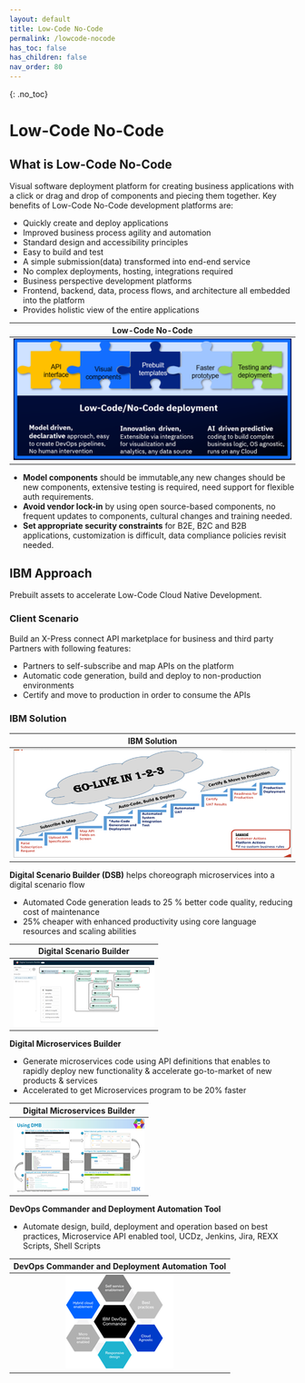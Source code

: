 ```yaml
---
layout: default
title: Low-Code No-Code
permalink: /lowcode-nocode
has_toc: false
has_children: false
nav_order: 80
---
```

{: .no_toc}
# Low-Code No-Code


## What is Low-Code No-Code

Visual software deployment platform for creating business applications with a click or drag and drop of components and piecing them together. Key benefits of Low-Code No-Code development platforms are:

-    Quickly create and deploy applications
-    Improved business process agility and automation
-    Standard design and accessibility principles
-    Easy to build and test
-    A simple submission(data) transformed into end-end service
-    No complex deployments, hosting, integrations required
-    Business perspective development platforms
-    Frontend, backend, data, process flows, and architecture all embedded into the platform
-   Provides holistic view of the entire applications

| **Low-Code No-Code** |
| :-: |
| ![Low-Code No-Code](../resources/lowcode.png) |

- **Model components** should be immutable,any new changes should be new components, extensive testing is required, need support for flexible auth requirements.
- **Avoid vendor lock-in** by using open source-based components, no frequent updates to components, cultural changes and training needed.
- **Set appropriate security constraints** for B2E, B2C and B2B applications, customization is difficult, data compliance policies revisit needed.


## IBM Approach
Prebuilt assets to accelerate Low-Code Cloud Native Development.


### Client Scenario

Build an X-Press connect API marketplace for business and third party Partners with following features:
-    Partners to self-subscribe and map APIs on the platform
-    Automatic code generation, build and deploy to non-production environments
-    Certify and move to production in order to consume the APIs 


### IBM Solution

| **IBM Solution** |
| :-: |
| ![DSB](../resources/lowcode-ibm.png) |

**Digital Scenario Builder (DSB)** helps choreograph microservices into a digital scenario flow 
-    Automated Code generation leads to 25 % better code quality, reducing cost of maintenance
-    25% cheaper with enhanced productivity using core language resources and scaling abilities

| **Digital Scenario Builder** |
| :-: |
| ![DSB](../resources/lowcode-dmb.png) |

**Digital Microservices Builder** 
-   Generate microservices code using API definitions that enables to rapidly deploy new functionality  & accelerate go-to-market of new products & services
-   Accelerated to get Microservices program to be 20% faster

| **Digital Microservices Builder** |
| :-: |
| ![DSB](../resources/lowcode-dsb.png) |

**DevOps Commander and Deployment Automation Tool**
- Automate design, build, deployment  and operation based on best practices, Microservice API enabled tool, UCDz, Jenkins, Jira, REXX Scripts, Shell Scripts

| **DevOps Commander and Deployment Automation Tool** |
| :-: |
| ![DSB](../resources/lowcode-dc.png) |

